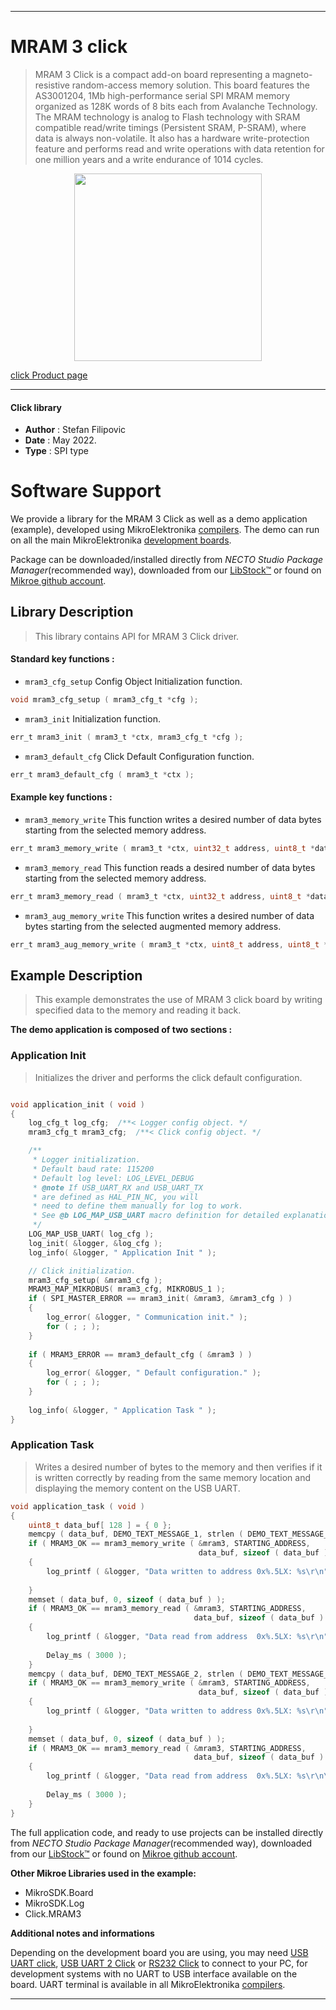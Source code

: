 
---
# MRAM 3 click

> MRAM 3 Click is a compact add-on board representing a magneto-resistive random-access memory solution. This board features the AS3001204, 1Mb high-performance serial SPI MRAM memory organized as 128K words of 8 bits each from Avalanche Technology. The MRAM technology is analog to Flash technology with SRAM compatible read/write timings (Persistent SRAM, P-SRAM), where data is always non-volatile. It also has a hardware write-protection feature and performs read and write operations with data retention for one million years and a write endurance of 1014 cycles.

<p align="center">
  <img src="https://download.mikroe.com/images/click_for_ide/mram3_click.png" height=300px>
</p>

[click Product page](https://www.mikroe.com/mram-3-click)

---


#### Click library

- **Author**        : Stefan Filipovic
- **Date**          : May 2022.
- **Type**          : SPI type


# Software Support

We provide a library for the MRAM 3 Click
as well as a demo application (example), developed using MikroElektronika
[compilers](https://www.mikroe.com/necto-studio).
The demo can run on all the main MikroElektronika [development boards](https://www.mikroe.com/development-boards).

Package can be downloaded/installed directly from *NECTO Studio Package Manager*(recommended way), downloaded from our [LibStock&trade;](https://libstock.mikroe.com) or found on [Mikroe github account](https://github.com/MikroElektronika/mikrosdk_click_v2/tree/master/clicks).

## Library Description

> This library contains API for MRAM 3 Click driver.

#### Standard key functions :

- `mram3_cfg_setup` Config Object Initialization function.
```c
void mram3_cfg_setup ( mram3_cfg_t *cfg );
```

- `mram3_init` Initialization function.
```c
err_t mram3_init ( mram3_t *ctx, mram3_cfg_t *cfg );
```

- `mram3_default_cfg` Click Default Configuration function.
```c
err_t mram3_default_cfg ( mram3_t *ctx );
```

#### Example key functions :

- `mram3_memory_write` This function writes a desired number of data bytes starting from the selected memory address.
```c
err_t mram3_memory_write ( mram3_t *ctx, uint32_t address, uint8_t *data_in, uint32_t len );
```

- `mram3_memory_read` This function reads a desired number of data bytes starting from the selected memory address.
```c
err_t mram3_memory_read ( mram3_t *ctx, uint32_t address, uint8_t *data_out, uint32_t len );
```

- `mram3_aug_memory_write` This function writes a desired number of data bytes starting from the selected augmented memory address.
```c
err_t mram3_aug_memory_write ( mram3_t *ctx, uint8_t address, uint8_t *data_in, uint8_t len );
```

## Example Description

> This example demonstrates the use of MRAM 3 click board by writing specified data to the memory and reading it back.

**The demo application is composed of two sections :**

### Application Init

> Initializes the driver and performs the click default configuration.

```c

void application_init ( void )
{
    log_cfg_t log_cfg;  /**< Logger config object. */
    mram3_cfg_t mram3_cfg;  /**< Click config object. */

    /** 
     * Logger initialization.
     * Default baud rate: 115200
     * Default log level: LOG_LEVEL_DEBUG
     * @note If USB_UART_RX and USB_UART_TX 
     * are defined as HAL_PIN_NC, you will 
     * need to define them manually for log to work. 
     * See @b LOG_MAP_USB_UART macro definition for detailed explanation.
     */
    LOG_MAP_USB_UART( log_cfg );
    log_init( &logger, &log_cfg );
    log_info( &logger, " Application Init " );

    // Click initialization.
    mram3_cfg_setup( &mram3_cfg );
    MRAM3_MAP_MIKROBUS( mram3_cfg, MIKROBUS_1 );
    if ( SPI_MASTER_ERROR == mram3_init( &mram3, &mram3_cfg ) )
    {
        log_error( &logger, " Communication init." );
        for ( ; ; );
    }
    
    if ( MRAM3_ERROR == mram3_default_cfg ( &mram3 ) )
    {
        log_error( &logger, " Default configuration." );
        for ( ; ; );
    }
    
    log_info( &logger, " Application Task " );
}

```

### Application Task

> Writes a desired number of bytes to the memory and then verifies if it is written correctly by reading from the same memory location and displaying the memory content on the USB UART.

```c
void application_task ( void )
{
    uint8_t data_buf[ 128 ] = { 0 };
    memcpy ( data_buf, DEMO_TEXT_MESSAGE_1, strlen ( DEMO_TEXT_MESSAGE_1 ) );
    if ( MRAM3_OK == mram3_memory_write ( &mram3, STARTING_ADDRESS, 
                                          data_buf, sizeof ( data_buf ) ) )
    {
        log_printf ( &logger, "Data written to address 0x%.5LX: %s\r\n", ( uint32_t ) STARTING_ADDRESS, 
                                                                                      data_buf );
    }
    memset ( data_buf, 0, sizeof ( data_buf ) );
    if ( MRAM3_OK == mram3_memory_read ( &mram3, STARTING_ADDRESS, 
                                         data_buf, sizeof ( data_buf ) ) )
    {
        log_printf ( &logger, "Data read from address  0x%.5LX: %s\r\n", ( uint32_t ) STARTING_ADDRESS, 
                                                                                      data_buf );
        Delay_ms ( 3000 );
    }
    memcpy ( data_buf, DEMO_TEXT_MESSAGE_2, strlen ( DEMO_TEXT_MESSAGE_2 ) );
    if ( MRAM3_OK == mram3_memory_write ( &mram3, STARTING_ADDRESS, 
                                          data_buf, sizeof ( data_buf ) ) )
    {
        log_printf ( &logger, "Data written to address 0x%.5LX: %s\r\n", ( uint32_t ) STARTING_ADDRESS, 
                                                                                      data_buf );
    }
    memset ( data_buf, 0, sizeof ( data_buf ) );
    if ( MRAM3_OK == mram3_memory_read ( &mram3, STARTING_ADDRESS, 
                                         data_buf, sizeof ( data_buf ) ) )
    {
        log_printf ( &logger, "Data read from address  0x%.5LX: %s\r\n\n", ( uint32_t ) STARTING_ADDRESS, 
                                                                                        data_buf );
        Delay_ms ( 3000 );
    }
}
```

The full application code, and ready to use projects can be installed directly from *NECTO Studio Package Manager*(recommended way), downloaded from our [LibStock&trade;](https://libstock.mikroe.com) or found on [Mikroe github account](https://github.com/MikroElektronika/mikrosdk_click_v2/tree/master/clicks).

**Other Mikroe Libraries used in the example:**

- MikroSDK.Board
- MikroSDK.Log
- Click.MRAM3

**Additional notes and informations**

Depending on the development board you are using, you may need
[USB UART click](https://www.mikroe.com/usb-uart-click),
[USB UART 2 Click](https://www.mikroe.com/usb-uart-2-click) or
[RS232 Click](https://www.mikroe.com/rs232-click) to connect to your PC, for
development systems with no UART to USB interface available on the board. UART
terminal is available in all MikroElektronika
[compilers](https://shop.mikroe.com/compilers).

---
